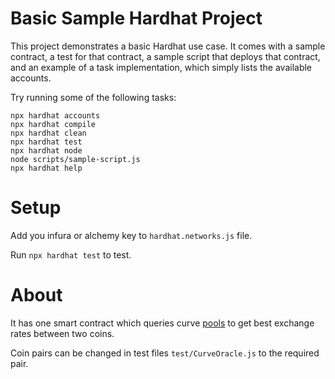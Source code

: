 # Basic Sample Hardhat Project

This project demonstrates a basic Hardhat use case. It comes with a sample contract, a test for that contract, a sample script that deploys that contract, and an example of a task implementation, which simply lists the available accounts.

Try running some of the following tasks:

```shell
npx hardhat accounts
npx hardhat compile
npx hardhat clean
npx hardhat test
npx hardhat node
node scripts/sample-script.js
npx hardhat help
```

# Setup
Add you infura or alchemy key to `hardhat.networks.js` file. 

Run `npx hardhat test` to test.

# About
It has one smart contract which queries curve [pools](https://curve.fi/) to get
best exchange rates between two coins.

Coin pairs can be changed in test files `test/CurveOracle.js` to the required pair.